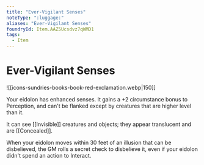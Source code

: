 ```yaml
---
title: "Ever-Vigilant Senses"
noteType: ":luggage:"
aliases: "Ever-Vigilant Senses"
foundryId: Item.AAZ5Ucsdvz7qWMD1
tags:
  - Item
---
```


# Ever-Vigilant Senses
![[icons-sundries-books-book-red-exclamation.webp|150]]

Your eidolon has enhanced senses. It gains a +2 circumstance bonus to Perception, and can't be flanked except by creatures that are higher level than it.

It can see [[Invisible]] creatures and objects; they appear translucent and are [[Concealed]].

When your eidolon moves within 30 feet of an illusion that can be disbelieved, the GM rolls a secret check to disbelieve it, even if your eidolon didn't spend an action to Interact.
